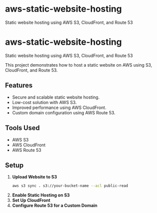 # aws-static-website-hosting
Static website hosting using AWS S3, CloudFront, and Route 53
# aws-static-website-hosting
Static website hosting using AWS S3, CloudFront, and Route 53

This project demonstrates how to host a static website on AWS using S3, CloudFront, and Route 53.

## Features
- Secure and scalable static website hosting.
- Low-cost solution with AWS S3.
- Improved performance using AWS CloudFront.
- Custom domain configuration using AWS Route 53.

## Tools Used
- AWS S3
- AWS CloudFront
- AWS Route 53

## Setup
1. **Upload Website to S3**
   ```bash
   aws s3 sync . s3://your-bucket-name --acl public-read
   ```
2. **Enable Static Hosting on S3**
3. **Set Up CloudFront**
4. **Configure Route 53 for a Custom Domain**
